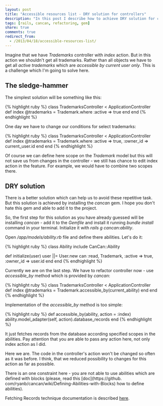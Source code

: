 ```yaml
---
layout: post
title: "Accessible resources list - DRY solution for controllers"
description: "In this post I describe how to achieve DRY solution for controller's actions which return the list of scoped objects. In the another words I show here how to avoid repetitive changes in controllers actions like this: Model.where :active => true"
tags: [rails, cancan, refactoring, gem]
share: true
comments: true
redirect_from:
  - /2013/04/18/accessible-resources-list/
---
```



Imagine that we have *Trademarks* controller with *index* action. But in this action we shouldn't get all trademarks. Rather than all objects we have to get all *active trademarks* which are *accessible by current user only*. This is a challenge which I'm going to solve here.

## The sledge-hammer

The simplest solution will be something like this:

{% highlight ruby %}
class TrademarksController < ApplicationController
  def index
    @trademarks = Trademark.where :active => true
  end
end
{% endhighlight %}

One day we have to change our conditions for select trademarks:

{% highlight ruby %}
class TrademarksController < ApplicationController
  def index
    @trademarks = Trademark.where :active => true, :owner_id => current_user.id
  end
end
{% endhighlight %}

Of course we can define here scope on the *Trademark* model but this will not save us from changes in the controller - we still has chance to edit index action in the feature. For example, we would have to combine two scopes there.

## DRY solution

There is a better solution which can help us to avoid these repetitive task. But this solution is achieved by installing the *cancan* gem. I hope you don't hate this gem and able to add it to the project.

So, the first step for this solution as you have already guessed will be installing *cancan* - add it to the *Gemfile* and install it running *bundle install* command in your terminal. Initialize it with *rails g cancan:ability*.

Open */app/models/ability.rb* file and define there abilities. Let's do it:


{% highlight ruby %}
class Ability
  include CanCan::Ability

  def initialize(user)
    user ||= User.new
    can :read, Trademark, :active => true, :owner_id => user.id
  end
end
{% endhighlight %}

Currently we are on the last step. We have to refactor controller now - use *accessible_by* method which is provided by *cancan*:

{% highlight ruby %}
class TrademarksController < ApplicationController
  def index
    @trademarks = Trademark.accessible_by(current_ability)
  end
end
{% endhighlight %}

Implementation of the *accessible_by* method is too simple:

{% highlight ruby %}
def accessible_by(ability, action = :index)
  ability.model_adapter(self, action).database_records
end
{% endhighlight %}

It just fetches records from the database according specified scopes in the abilities. Pay attention that you are able to pass any action here, not only index action as I did.

Here we are. The code in the controller's action won't be changed so often as it was before. I think, that we reduced possibility to changes for this action as far as possible.

There is an one constraint here - you are not able to use abilities which are defined with blocks (please, read this [doc](https://github.
com/ryanb/cancan/wiki/Defining-Abilities-with-Blocks) how to define abilities).

Fetching Records technique documentation is described [here](https://github.com/ryanb/cancan/wiki/Fetching-Records).
